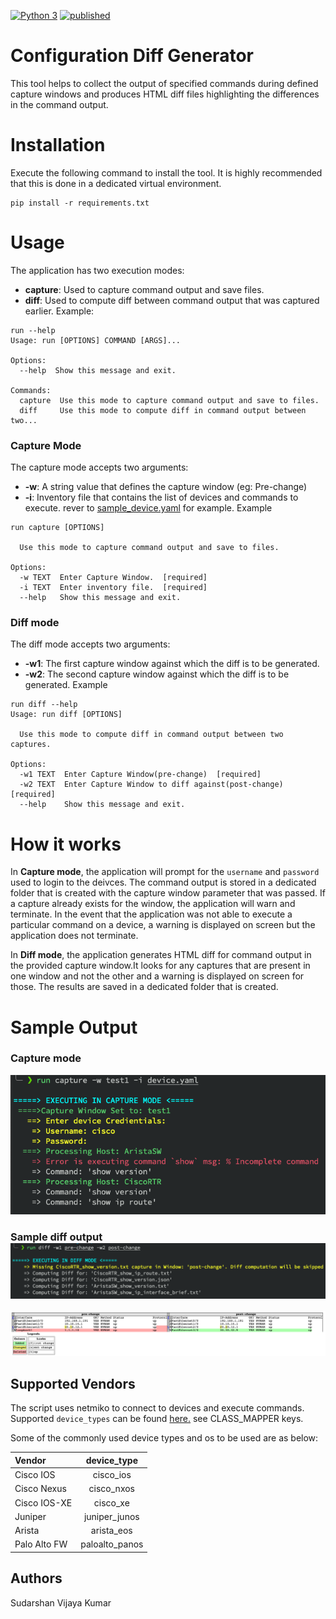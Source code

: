 [![Python 3](https://img.shields.io/badge/python-3.6%20%7C%203.7%20%7C%203.8-blue)](https://www.python.org/downloads/)
[![published](https://static.production.devnetcloud.com/codeexchange/assets/images/devnet-published.svg)](https://developer.cisco.com/codeexchange/github/repo/SudarshanVK/Configuration_Diff_Generator)

# Configuration Diff Generator

This tool helps to collect the output of specified commands during defined capture windows and produces HTML diff files highlighting the differences in the command output.

# Installation

Execute the following command to install the tool. It is highly recommended that this is done in a dedicated virtual environment.

```
pip install -r requirements.txt
```

# Usage

The application has two execution modes:

* __capture__: Used to capture command output and save files.
* __diff__: Used to compute diff between command output that was captured earlier.
  Example:

```
run --help
Usage: run [OPTIONS] COMMAND [ARGS]...

Options:
  --help  Show this message and exit.

Commands:
  capture  Use this mode to capture command output and save to files.
  diff     Use this mode to compute diff in command output between two...
```

### Capture Mode

The capture mode accepts two arguments:

* **-w**: A string value that defines the capture window (eg: Pre-change)
* **-i**: Inventory file that contains the list of devices and commands to execute. rever to [sample_device.yaml](device.yaml) for example.
  Example

```
run capture [OPTIONS]

  Use this mode to capture command output and save to files.

Options:
  -w TEXT  Enter Capture Window.  [required]
  -i TEXT  Enter inventory file.  [required]
  --help   Show this message and exit.
```

### Diff mode

The diff mode accepts two arguments:

* **-w1**: The first capture window against which the diff is to be generated.
* **-w2**: The second capture window against which the diff is to be generated.
  Example

```
run diff --help
Usage: run diff [OPTIONS]

  Use this mode to compute diff in command output between two captures.

Options:
  -w1 TEXT  Enter Capture Window(pre-change)  [required]
  -w2 TEXT  Enter Capture Window to diff against(post-change)  [required]
  --help    Show this message and exit.
```

# How it works

In **Capture mode**, the application will prompt for the `username` and `password` used to login to the deivces. The command output is stored in a dedicated folder that is created with the capture window parameter that was passed. If a capture already exists for the window, the application will warn and terminate. In the event that the application was not able to execute a particular command on a device, a warning is displayed on screen but the application does not terminate.

In **Diff mode**, the application generates HTML diff for command output in the provided capture window.It looks for any captures that are present in one window and not the other and a warning is displayed on screen for those. The results are saved in a dedicated folder that is created.

# Sample Output

### Capture mode

![alt text](images/capture_mode.png)

### Sample diff output![alt text](images/diff_mode.png)

![alt text](images/diff.png)



## Supported Vendors

The script uses netmiko to connect to devices and execute commands.
Supported `device_types` can be found [here.](https://github.com/ktbyers/netmiko/blob/master/netmiko/ssh_dispatcher.py) see CLASS_MAPPER keys.

Some of the commonly used device types and os to be used are as below:


| Vendor | device_type |
| :- | :-: |
| Cisco IOS | cisco_ios |
| Cisco Nexus | cisco_nxos |
| Cisco IOS-XE | cisco_xe |
| Juniper | juniper_junos |
| Arista | arista_eos |
| Palo Alto FW | paloalto_panos |

## Authors

Sudarshan Vijaya Kumar
